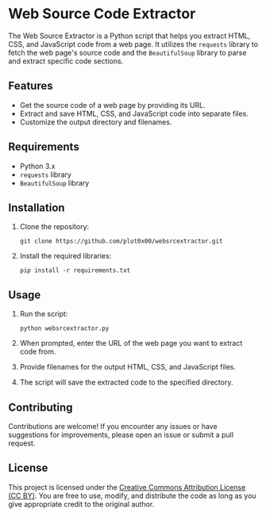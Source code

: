 # Web Source Code Extractor

The Web Source Extractor is a Python script that helps you extract HTML, CSS, and JavaScript code from a web page. It utilizes the `requests` library to fetch the web page's source code and the `BeautifulSoup` library to parse and extract specific code sections.

## Features

- Get the source code of a web page by providing its URL.
- Extract and save HTML, CSS, and JavaScript code into separate files.
- Customize the output directory and filenames.

## Requirements

- Python 3.x
- `requests` library
- `BeautifulSoup` library

## Installation

1. Clone the repository:

   ```
   git clone https://github.com/plut0x00/websrcextractor.git
   ```

2. Install the required libraries:

   ```
   pip install -r requirements.txt
   ```

## Usage

1. Run the script:

   ```
   python websrcextractor.py
   ```

2. When prompted, enter the URL of the web page you want to extract code from.

3. Provide filenames for the output HTML, CSS, and JavaScript files.

4. The script will save the extracted code to the specified directory.

## Contributing

Contributions are welcome! If you encounter any issues or have suggestions for improvements, please open an issue or submit a pull request.

## License

This project is licensed under the [Creative Commons Attribution License (CC BY)](LICENSE). You are free to use, modify, and distribute the code as long as you give appropriate credit to the original author.

